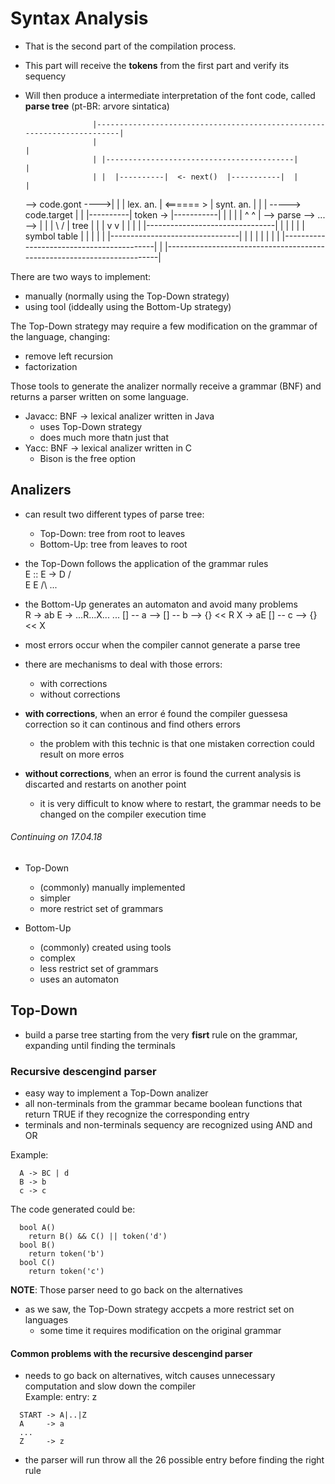 # Syntax Analysis
- That is the second part of the compilation process. 
- This part will receive the **tokens** from the first part and verify its sequency  
- Will then produce a intermediate interpretation of the font code, called **parse tree** (pt-BR: arvore sintatica)  

                     |------------------------------------------------------------------------|
                     |                                                                        |
                     | |------------------------------------------|                           |
                     | |  |----------|  <- next()  |-----------|  |                           |
  --> code.gont ---->| |  | lex. an. |  <====== >  | synt. an. |  |                           |  -----> code.target
                     | |  |----------|   token ->  |-----------|  |                           |
                     | |   ^                                  ^   | --> parse --> ... -->     |
                     | |    \                                /    |      tree                 |
                     | |     v                              v     |                           |
                     | |    |--------------------------------|    |                           |
                     | |    |         symbol table           |    |                           |
                     | |    |--------------------------------|    |                           |
                     | |                                          |                           |
                     | |------------------------------------------|                           |
                     |------------------------------------------------------------------------|


There are two ways to implement:
  - manually (normally using the Top-Down strategy)  
  - using tool (iddeally using the Bottom-Up strategy)  

The Top-Down strategy may require a few modification on the grammar of the language, changing:  
  - remove left recursion  
  - factorization  

Those tools to generate the analizer normally receive a grammar (BNF) and returns a parser written on some language.
  - Javacc: BNF -> lexical analizer written in Java  
    + uses Top-Down strategy  
    + does much more thatn just that  
  - Yacc: BNF -> lexical analizer written in C  
    + Bison is the free option  

## Analizers
  - can result two different types of parse tree:  
    + Top-Down: tree from root to leaves  
    + Bottom-Up: tree from leaves to root  

  - the Top-Down follows the application of the grammar rules  
    E    :: E -> D
    /\
   E  E
  /\  ...

  - the Bottom-Up generates an automaton and avoid many problems  
    R -> ab             E -> ...R...X...
    ...                 [] -- a --> [] -- b --> {} << R
    X -> aE                           \[] -- c --> {} << X

  - most errors occur when the compiler cannot generate a parse tree  

  - there are mechanisms to deal with those errors:  
    + with corrections  
    + without corrections  
  
  - **with corrections**, when an error é found the compiler guessesa correction so it can continous and find others errors  
    + the problem with this technic is that one mistaken correction could result on more erros  

  - **without corrections**, when an error is found the current analysis is discarted and restarts on another point  
    + it is very difficult to know where to restart, the grammar needs to be changed on the compiler execution time  

###### Continuing on 17.04.18

- Top-Down
  + (commonly) manually implemented  
  + simpler  
  + more restrict set of grammars  

- Bottom-Up
  + (commonly) created using tools  
  + complex  
  + less restrict set of grammars  
  + uses an automaton  

## Top-Down  
- build a parse tree starting from the very **fisrt** rule on the grammar, expanding until finding the terminals  

### Recursive descengind parser  
- easy way to implement a Top-Down analizer  
- all non-terminals from the grammar became boolean functions that return TRUE if they recognize the corresponding entry  
- terminals and non-terminals sequency are recognized using AND and OR  

Example:  
```
  A -> BC | d
  B -> b
  c -> c
```
The code generated could be:
```
  bool A() 
    return B() && C() || token('d')
  bool B()
    return token('b')
  bool C()
    return token('c')
```
**NOTE**: Those parser need to go back on the alternatives  

- as we saw, the Top-Down strategy accpets a more restrict set on languages
  + some time it requires modification on the original grammar  

#### Common problems with the recursive descengind parser
  - needs to go back on alternatives, witch causes unnecessary computation and slow down the compiler  
Example: entry: z
```
  START -> A|..|Z
  A     -> a
  ...
  Z     -> z
```
  - the parser will run throw all the 26 possible entry before finding the right rule  
